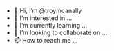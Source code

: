 - 👋 Hi, I’m @troymcanally
- 👀 I’m interested in ...
- 🌱 I’m currently learning ...
- 💞️ I’m looking to collaborate on ...
- 📫 How to reach me ...

<!---
troymcanally/troymcanally is a ✨ special ✨ repository because its `README.md` (this file) appears on your GitHub profile.
You can click the Preview link to take a look at your changes.
--->
